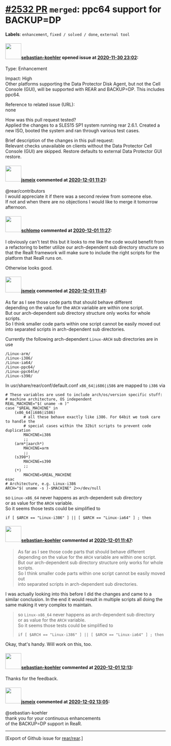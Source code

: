 [\#2532 PR](https://github.com/rear/rear/pull/2532) `merged`: ppc64 support for BACKUP=DP
=========================================================================================

**Labels**: `enhancement`, `fixed / solved / done`, `external tool`

#### <img src="https://avatars.githubusercontent.com/u/61417309?v=4" width="50">[sebastian-koehler](https://github.com/sebastian-koehler) opened issue at [2020-11-30 23:02](https://github.com/rear/rear/pull/2532):

Type: Enhancement

Impact: High  
Other platforms supporting the Data Protector Disk Agent, but not the
Cell Console (GUI), will be supported with REAR and BACKUP=DP. This
includes ppc64.

Reference to related issue (URL):  
none

How was this pull request tested?  
Applied the changes to a SLES15 SP1 system running rear 2.6.1. Created a
new ISO, booted the system and ran through various test cases.

Brief description of the changes in this pull request:  
Relevant checks unavailable on clients without the Data Protector Cell
Console (GUI) are skipped. Restore defaults to external Data Protector
GUI restore.

#### <img src="https://avatars.githubusercontent.com/u/1788608?u=925fc54e2ce01551392622446ece427f51e2f0ce&v=4" width="50">[jsmeix](https://github.com/jsmeix) commented at [2020-12-01 11:21](https://github.com/rear/rear/pull/2532#issuecomment-736451383):

@rear/contributors  
I would appreciate it if there was a second review from someone else.  
If not and when there are no objections I would like to merge it
tomorrow afternoon.

#### <img src="https://avatars.githubusercontent.com/u/101384?v=4" width="50">[schlomo](https://github.com/schlomo) commented at [2020-12-01 11:27](https://github.com/rear/rear/pull/2532#issuecomment-736460644):

I obviously can't test this but it looks to me like the code would
benefit from a refactoring to better utilize our arch-dependent sub
directory structure so that the ReaR framework will make sure to include
the right scripts for the platform that ReaR runs on.

Otherwise looks good.

#### <img src="https://avatars.githubusercontent.com/u/1788608?u=925fc54e2ce01551392622446ece427f51e2f0ce&v=4" width="50">[jsmeix](https://github.com/jsmeix) commented at [2020-12-01 11:41](https://github.com/rear/rear/pull/2532#issuecomment-736482927):

As far as I see those code parts that should behave different  
depending on the value for the `ARCH` variable are within one script.  
But our arch-dependent sub directory structure only works for whole
scripts.  
So I think smaller code parts within one script cannot be easily moved
out  
into separated scripts in arch-dependent sub directories.

Currently the following arch-dependent `Linux-ARCH` sub directories are
in use

    /Linux-arm/
    /Linux-i386/
    /Linux-ia64/
    /Linux-ppc64/
    /Linux-ppc64le/
    /Linux-s390/

In usr/share/rear/conf/default.conf `x86_64|i686|i586` are mapped to
`i386` via

    # These variables are used to include arch/os/version specific stuff:
    # machine architecture, OS independent
    REAL_MACHINE="$( uname -m )"
    case "$REAL_MACHINE" in
        (x86_64|i686|i586)
            # all these behave exactly like i386. For 64bit we took care to handle the
            # special cases within the 32bit scripts to prevent code duplication
            MACHINE=i386
            ;;
        (arm*|aarch*)
            MACHINE=arm
            ;;
        (s390*)
            MACHINE=s390
            ;;
        (*)
            MACHINE=$REAL_MACHINE
    esac
    # Architecture, e.g. Linux-i386
    ARCH="$( uname -s )-$MACHINE" 2>>/dev/null

so `Linux-x86_64` never happens as arch-dependent sub directory  
or as value for the `ARCH` variable.  
So it seems those tests could be simplified to

    if [ $ARCH == "Linux-i386" ] || [ $ARCH == "Linux-ia64" ] ; then

#### <img src="https://avatars.githubusercontent.com/u/61417309?v=4" width="50">[sebastian-koehler](https://github.com/sebastian-koehler) commented at [2020-12-01 11:47](https://github.com/rear/rear/pull/2532#issuecomment-736492589):

> As far as I see those code parts that should behave different  
> depending on the value for the `ARCH` variable are within one
> script.  
> But our arch-dependent sub directory structure only works for whole
> scripts.  
> So I think smaller code parts within one script cannot be easily moved
> out  
> into separated scripts in arch-dependent sub directories.

I was actually looking into this before I did the changes and came to a
similar conclusion. In the end it would result in multiple scripts all
doing the same making it very complex to maintain.

> so `Linux-x86_64` never happens as arch-dependent sub directory  
> or as value for the `ARCH` variable.  
> So it seems those tests could be simplified to
>
>     if [ $ARCH == "Linux-i386" ] || [ $ARCH == "Linux-ia64" ] ; then

Okay, that's handy. Will work on this, too.

#### <img src="https://avatars.githubusercontent.com/u/61417309?v=4" width="50">[sebastian-koehler](https://github.com/sebastian-koehler) commented at [2020-12-01 12:13](https://github.com/rear/rear/pull/2532#issuecomment-736514148):

Thanks for the feedback.

#### <img src="https://avatars.githubusercontent.com/u/1788608?u=925fc54e2ce01551392622446ece427f51e2f0ce&v=4" width="50">[jsmeix](https://github.com/jsmeix) commented at [2020-12-02 13:05](https://github.com/rear/rear/pull/2532#issuecomment-737218287):

@sebastian-koehler  
thank you for your continuous enhancements  
of the BACKUP=DP support in ReaR.

------------------------------------------------------------------------

\[Export of Github issue for
[rear/rear](https://github.com/rear/rear).\]

